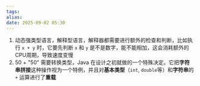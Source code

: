 ```yaml
---
tags: 
alias: 
date: 2025-09-02 05:30
---
```

1. 动态强类型语言，解释型语言，解释器都需要进行额外的检查和判断，比如执行 `x + y` 时，它要先判断 `x` 和 `y` 是不是数字，能不能相加，这会消耗额外的CPU周期，导致速度变慢
2. 50 + "50" 需要转换类型，Java 在设计之初就做的一个特殊决定。它把**字符串拼接**这种操作视为一个特例，并且对**基本类型**（`int`, `double`等）和**字符串**的 `+` 运算进行了**重载**